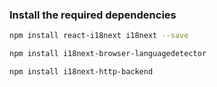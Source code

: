 ### Install the required dependencies

```bash
npm install react-i18next i18next --save

npm install i18next-browser-languagedetector

npm install i18next-http-backend
```
